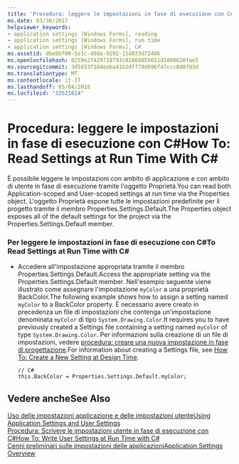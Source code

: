```yaml
---
title: 'Procedura: leggere le impostazioni in fase di esecuzione con C#'
ms.date: 03/30/2017
helpviewer_keywords:
- application settings [Windows Forms], reading
- application settings [Windows Forms], run time
- application settings [Windows Forms], C#
ms.assetid: dbe8bf09-5e1c-49da-9192-154033d7240b
ms.openlocfilehash: 8259e2f429718793c01868855651d1000620fae5
ms.sourcegitcommit: 3d5d33f384eeba41b2dff79d096f47ccc8d8f03d
ms.translationtype: MT
ms.contentlocale: it-IT
ms.lasthandoff: 05/04/2018
ms.locfileid: "33521014"
---
```

# <a name="how-to-read-settings-at-run-time-with-c"></a><span data-ttu-id="92d77-102">Procedura: leggere le impostazioni in fase di esecuzione con C#</span><span class="sxs-lookup"><span data-stu-id="92d77-102">How To: Read Settings at Run Time With C#</span></span> #
<span data-ttu-id="92d77-103">È possibile leggere le impostazioni con ambito di applicazione e con ambito di utente in fase di esecuzione tramite l'oggetto Proprietà.</span><span class="sxs-lookup"><span data-stu-id="92d77-103">You can read both Application-scoped and User-scoped settings at run time via the Properties object.</span></span> <span data-ttu-id="92d77-104">L'oggetto Proprietà espone tutte le impostazioni predefinite per il progetto tramite il membro Properties.Settings.Default.</span><span class="sxs-lookup"><span data-stu-id="92d77-104">The Properties object exposes all of the default settings for the project via the Properties.Settings.Default member.</span></span>  
  
### <a name="to-read-settings-at-run-time-with-c"></a><span data-ttu-id="92d77-105">Per leggere le impostazioni in fase di esecuzione con C#</span><span class="sxs-lookup"><span data-stu-id="92d77-105">To Read Settings at Run Time with C#</span></span>  
  
-   <span data-ttu-id="92d77-106">Accedere all'impostazione appropriata tramite il membro Properties.Settings.Default.</span><span class="sxs-lookup"><span data-stu-id="92d77-106">Access the appropriate setting via the Properties.Settings.Default member.</span></span> <span data-ttu-id="92d77-107">Nell'esempio seguente viene illustrato come assegnare l'impostazione `myColor` a una proprietà BackColor.</span><span class="sxs-lookup"><span data-stu-id="92d77-107">The following example shows how to assign a setting named `myColor` to a BackColor property.</span></span> <span data-ttu-id="92d77-108">È necessario avere creato in precedenza un file di impostazioni che contenga un'impostazione denominata `myColor` di tipo `System.Drawing.Color`.</span><span class="sxs-lookup"><span data-stu-id="92d77-108">It requires you to have previously created a Settings file containing a setting named `myColor` of type `System.Drawing.Color`.</span></span> <span data-ttu-id="92d77-109">Per informazioni sulla creazione di un file di impostazioni, vedere [procedura: creare una nuova impostazione in fase di progettazione](../../../../docs/framework/winforms/advanced/how-to-create-a-new-setting-at-design-time.md).</span><span class="sxs-lookup"><span data-stu-id="92d77-109">For information about creating a Settings file, see [How To: Create a New Setting at Design Time](../../../../docs/framework/winforms/advanced/how-to-create-a-new-setting-at-design-time.md).</span></span>  
  
    ```  
    // C#  
    this.BackColor = Properties.Settings.Default.myColor;  
    ```  
  
## <a name="see-also"></a><span data-ttu-id="92d77-110">Vedere anche</span><span class="sxs-lookup"><span data-stu-id="92d77-110">See Also</span></span>  
 [<span data-ttu-id="92d77-111">Uso delle impostazioni applicazione e delle impostazioni utente</span><span class="sxs-lookup"><span data-stu-id="92d77-111">Using Application Settings and User Settings</span></span>](../../../../docs/framework/winforms/advanced/using-application-settings-and-user-settings.md)  
 [<span data-ttu-id="92d77-112">Procedura: Scrivere le impostazioni utente in fase di esecuzione con C#</span><span class="sxs-lookup"><span data-stu-id="92d77-112">How To: Write User Settings at Run Time with C#</span></span>](../../../../docs/framework/winforms/advanced/how-to-write-user-settings-at-run-time-with-csharp.md)  
 [<span data-ttu-id="92d77-113">Cenni preliminari sulle impostazioni delle applicazioni</span><span class="sxs-lookup"><span data-stu-id="92d77-113">Application Settings Overview</span></span>](../../../../docs/framework/winforms/advanced/application-settings-overview.md)
